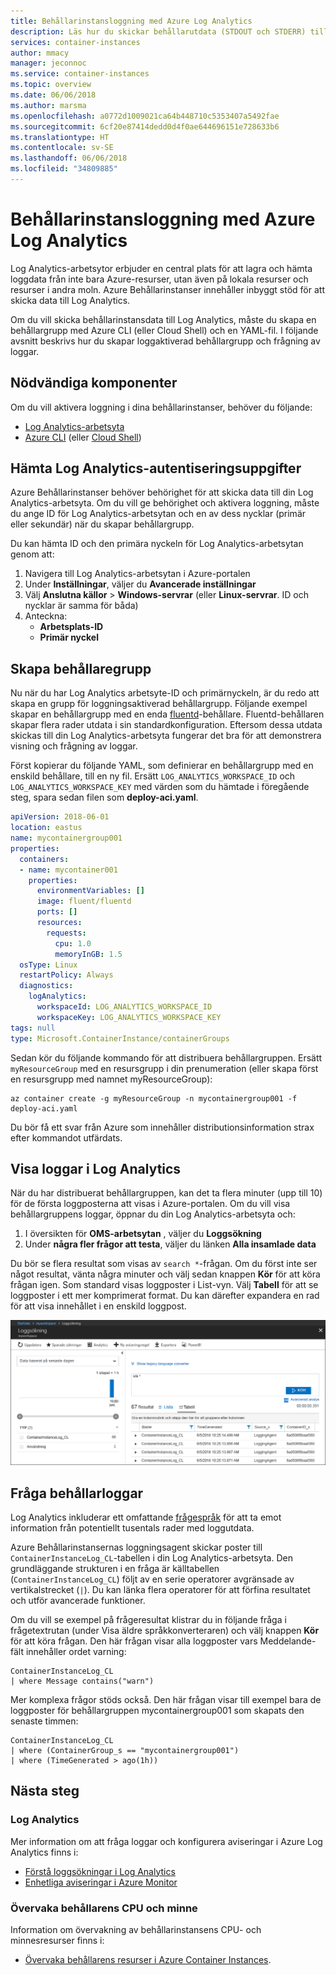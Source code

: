 ```yaml
---
title: Behållarinstansloggning med Azure Log Analytics
description: Läs hur du skickar behållarutdata (STDOUT och STDERR) till Azure Log Analytics.
services: container-instances
author: mmacy
manager: jeconnoc
ms.service: container-instances
ms.topic: overview
ms.date: 06/06/2018
ms.author: marsma
ms.openlocfilehash: a0772d1009021ca64b448710c5353407a5492fae
ms.sourcegitcommit: 6cf20e87414dedd0d4f0ae644696151e728633b6
ms.translationtype: HT
ms.contentlocale: sv-SE
ms.lasthandoff: 06/06/2018
ms.locfileid: "34809885"
---
```

# <a name="container-instance-logging-with-azure-log-analytics"></a>Behållarinstansloggning med Azure Log Analytics

Log Analytics-arbetsytor erbjuder en central plats för att lagra och hämta loggdata från inte bara Azure-resurser, utan även på lokala resurser och resurser i andra moln. Azure Behållarinstanser innehåller inbyggt stöd för att skicka data till Log Analytics.

Om du vill skicka behållarinstansdata till Log Analytics, måste du skapa en behållargrupp med Azure CLI (eller Cloud Shell) och en YAML-fil. I följande avsnitt beskrivs hur du skapar loggaktiverad behållargrupp och frågning av loggar.

## <a name="prerequisites"></a>Nödvändiga komponenter

Om du vill aktivera loggning i dina behållarinstanser, behöver du följande:

* [Log Analytics-arbetsyta](../log-analytics/log-analytics-quick-create-workspace.md)
* [Azure CLI](/cli/azure/install-azure-cli) (eller [Cloud Shell](/azure/cloud-shell/overview))

## <a name="get-log-analytics-credentials"></a>Hämta Log Analytics-autentiseringsuppgifter

Azure Behållarinstanser behöver behörighet för att skicka data till din Log Analytics-arbetsyta. Om du vill ge behörighet och aktivera loggning, måste du ange ID för Log Analytics-arbetsytan och en av dess nycklar (primär eller sekundär) när du skapar behållargrupp.

Du kan hämta ID och den primära nyckeln för Log Analytics-arbetsytan genom att:

1. Navigera till Log Analytics-arbetsytan i Azure-portalen
1. Under **Inställningar**, väljer du **Avancerade inställningar**
1. Välj **Anslutna källor** > **Windows-servrar** (eller **Linux-servrar**. ID och nycklar är samma för båda)
1. Anteckna:
   * **Arbetsplats-ID**
   * **Primär nyckel**

## <a name="create-container-group"></a>Skapa behållaregrupp

Nu när du har Log Analytics arbetsyte-ID och primärnyckeln, är du redo att skapa en grupp för loggningsaktiverad behållargrupp. Följande exempel skapar en behållargrupp med en enda [fluentd][fluentd]-behållare. Fluentd-behållaren skapar flera rader utdata i sin standardkonfiguration. Eftersom dessa utdata skickas till din Log Analytics-arbetsyta fungerar det bra för att demonstrera visning och frågning av loggar.

Först kopierar du följande YAML, som definierar en behållargrupp med en enskild behållare, till en ny fil. Ersätt `LOG_ANALYTICS_WORKSPACE_ID` och `LOG_ANALYTICS_WORKSPACE_KEY` med värden som du hämtade i föregående steg, spara sedan filen som **deploy-aci.yaml**.

```yaml
apiVersion: 2018-06-01
location: eastus
name: mycontainergroup001
properties:
  containers:
  - name: mycontainer001
    properties:
      environmentVariables: []
      image: fluent/fluentd
      ports: []
      resources:
        requests:
          cpu: 1.0
          memoryInGB: 1.5
  osType: Linux
  restartPolicy: Always
  diagnostics:
    logAnalytics:
      workspaceId: LOG_ANALYTICS_WORKSPACE_ID
      workspaceKey: LOG_ANALYTICS_WORKSPACE_KEY
tags: null
type: Microsoft.ContainerInstance/containerGroups
```

Sedan kör du följande kommando för att distribuera behållargruppen. Ersätt `myResourceGroup` med en resursgrupp i din prenumeration (eller skapa först en resursgrupp med namnet myResourceGroup):

```azurecli-interactive
az container create -g myResourceGroup -n mycontainergroup001 -f deploy-aci.yaml
```

Du bör få ett svar från Azure som innehåller distributionsinformation strax efter kommandot utfärdats.

## <a name="view-logs-in-log-analytics"></a>Visa loggar i Log Analytics

När du har distribuerat behållargruppen, kan det ta flera minuter (upp till 10) för de första loggposterna att visas i Azure-portalen. Om du vill visa behållargruppens loggar, öppnar du din Log Analytics-arbetsyta och:

1. I översikten för **OMS-arbetsytan** , väljer du **Loggsökning**
1. Under **några fler frågor att testa**, väljer du länken **Alla insamlade data**

Du bör se flera resultat som visas av `search *`-frågan. Om du först inte ser något resultat, vänta några minuter och välj sedan knappen **Kör** för att köra frågan igen. Som standard visas loggposter i List-vyn. Välj **Tabell** för att se loggposter i ett mer komprimerat format. Du kan därefter expandera en rad för att visa innehållet i en enskild loggpost.

![Logga sökresultat i Azure-portalen][log-search-01]

## <a name="query-container-logs"></a>Fråga behållarloggar

Log Analytics inkluderar ett omfattande [frågespråk][query_lang] för att ta emot information från potentiellt tusentals rader med loggutdata.

Azure Behållarinstansernas loggningsagent skickar poster till `ContainerInstanceLog_CL`-tabellen i din Log Analytics-arbetsyta. Den grundläggande strukturen i en fråga är källtabellen (`ContainerInstanceLog_CL`) följt av en serie operatorer avgränsade av vertikalstrecket (`|`). Du kan länka flera operatorer för att förfina resultatet och utför avancerade funktioner.

Om du vill se exempel på frågeresultat klistrar du in följande fråga i frågetextrutan (under Visa äldre språkkonverteraren) och välj knappen **Kör** för att köra frågan. Den här frågan visar alla loggposter vars Meddelande-fält innehåller ordet varning:

```query
ContainerInstanceLog_CL
| where Message contains("warn")
```

Mer komplexa frågor stöds också. Den här frågan visar till exempel bara de loggposter för behållargruppen mycontainergroup001 som skapats den senaste timmen:

```query
ContainerInstanceLog_CL
| where (ContainerGroup_s == "mycontainergroup001")
| where (TimeGenerated > ago(1h))
```

## <a name="next-steps"></a>Nästa steg

### <a name="log-analytics"></a>Log Analytics

Mer information om att fråga loggar och konfigurera aviseringar i Azure Log Analytics finns i:

* [Förstå loggsökningar i Log Analytics](../log-analytics/log-analytics-log-search.md)
* [Enhetliga aviseringar i Azure Monitor](../monitoring-and-diagnostics/monitoring-overview-unified-alerts.md)

### <a name="monitor-container-cpu-and-memory"></a>Övervaka behållarens CPU och minne

Information om övervakning av behållarinstansens CPU- och minnesresurser finns i:

* [Övervaka behållarens resurser i Azure Container Instances](container-instances-monitor.md).

<!-- IMAGES -->
[log-search-01]: ./media/container-instances-log-analytics/portal-query-01.png

<!-- LINKS - External -->
[fluentd]: https://hub.docker.com/r/fluent/fluentd/
[query_lang]: https://docs.loganalytics.io/

<!-- LINKS - Internal -->